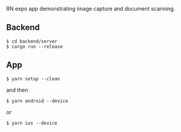 RN expo app demonstrating image capture and document scanning.

## Backend

```
$ cd backend/server
$ cargo run --release
```

## App

```
$ yarn setup --clean
```

and then

```
$ yarn android --device
```
or

```
$ yarn ios --device
```